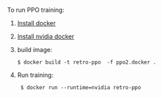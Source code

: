To run PPO training:

1) [Install docker](https://docs.docker.com/install/)

2) [Install nvidia docker](https://github.com/NVIDIA/nvidia-docker)

3) build image:
    
       $ docker build -t retro-ppo  -f ppo2.docker .

4) Run training:

        $ docker run --runtime=nvidia retro-ppo
